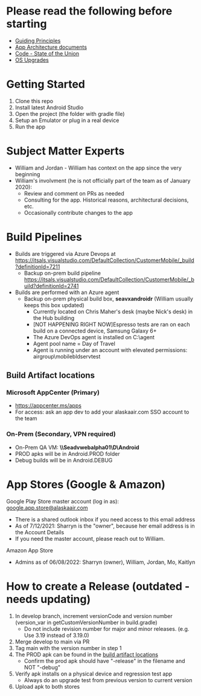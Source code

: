 # Please read the following before starting
* [Guiding Principles](docs/guiding_principles.md)
* [App Architecture documents](https://alaskaair.sharepoint.com/sites/ASICS/CM/CM/Documentation/Forms/AllItems.aspx?id=%2Fsites%2FASICS%2FCM%2FCM%2FDocumentation%2FCustomer%20Android%20App%2FArchitecture)
* [Code - State of the Union](docs/code_state_of_the_union.md)
* [OS Upgrades](docs/OS_upgrades.md)

# Getting Started
1. Clone this repo
1. Install latest Android Studio
1. Open the project (the folder with gradle file)
1. Setup an Emulator or plug in a real device
1. Run the app

# Subject Matter Experts
* William and Jordan - William has context on the app since the very beginning
* William's involvment (he is not officially part of the team as of January 2020):
    * Review and comment on PRs as needed
    * Consulting for the app. Historical reasons, architectural decisions, etc.
    * Occasionally contribute changes to the app

# Build Pipelines
* Builds are triggered via Azure Devops at https://itsals.visualstudio.com/DefaultCollection/CustomerMobile/_build?definitionId=7211
    * Backup on-prem build pipeline https://itsals.visualstudio.com/DefaultCollection/CustomerMobile/_build?definitionId=2741
* Builds are performed with an Azure agent
    * Backup on-prem physical build box, **seavxandroidr** (William usually keeps this box updated)
        * Currently located on Chris Maher's desk (maybe Nick's desk) in the Hub building
        * [NOT HAPPENING RIGHT NOW]Espresso tests are ran on each build on a connected device, Samsung Galaxy 6+
        * The Azure DevOps agent is installed on C:\agent
        * Agent pool name = Day of Travel
        * Agent is running under an account with elevated permissions: airgroup\mobilebldservtest

## Build Artifact locations
### Microsoft AppCenter (Primary)
* https://appcenter.ms/apps
* For access: ask an app dev to add your alaskaair.com SSO account to the team
### On-Prem (Secondary, VPN required)
* On-Prem QA VM: **\\\Seadvwebalpha01\D\Android**
* PROD apks will be in Android.PROD folder
* Debug builds will be in Android.DEBUG

# App Stores (Google & Amazon)
Google Play Store master account (log in as): google.app.store@alaskaair.com
* There is a shared outlook inbox if you need access to this email address
* As of 7/12/2021: Sharryn is the "owner", because her email address is in the Account Details
* If you need the master account, please reach out to William.

Amazon App Store
* Admins as of 06/08/2022: Sharryn (owner), William, Jordan, Mo, Kaitlyn

# How to create a Release (outdated - needs updating)
1. In develop branch, increment versionCode and version number (version_var in getCustomVersionNumber in build.gradle)
    * Do not include revision number for major and minor releases. (e.g. Use 3.19 instead of 3.19.0)
2. Merge develop to main via PR
3. Tag main with the version number in step 1
4. The PROD apk can be found in the [build artifact locations](#build-artifact-locations)
    * Confirm the prod apk should have "-release" in the filename and NOT "-debug"
5. Verify apk installs on a physical device and regression test app
    * Always do an upgrade test from previous version to current version
6. Upload apk to both stores
